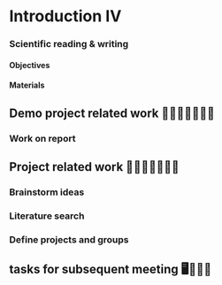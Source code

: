 # Introduction IV

### Scientific reading & writing

#### Objectives

#### Materials

## Demo project related work 🥼🧑🏽‍💻🧑🏾‍💻  

### Work on report

## Project related work 🥼🧑🏿‍🔬👩🏻‍🔬

### Brainstorm ideas

### Literature search 

### Define projects and groups

## tasks for subsequent meeting 🖥️✍🏽📖